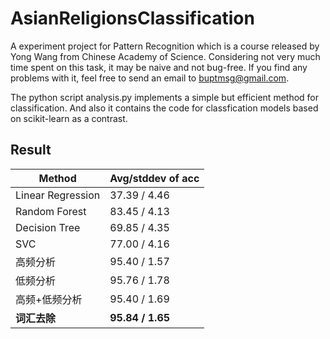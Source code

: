 # AsianReligionsClassification

A experiment project for Pattern Recognition which is a course released by Yong Wang from Chinese Academy of Science.
Considering not very much time spent on this task, it may be naive and not bug-free.
If you find any problems with it, feel free to send an email to buptmsg@gmail.com.

The python script analysis.py implements a simple but efficient method for classification.
And also it contains the code for classfication models based on scikit-learn as a contrast.

## Result

|Method	|Avg/stddev of acc|
|-----|------|
|Linear Regression|	37.39 / 4.46 |
|Random Forest	|83.45 / 4.13 |
|Decision Tree	|69.85 / 4.35 |
|SVC	| 77.00 / 4.16 |
|高频分析|	95.40 / 1.57 |
|低频分析	| 95.76 / 1.78 |
|高频+低频分析|	95.40 / 1.69 |
|__词汇去除__	| __95.84 / 1.65__ |
